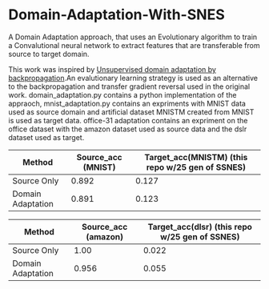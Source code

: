 # Domain-Adaptation-With-SNES
A Domain Adaptation approach, that uses an Evolutionary algorithm to train a Convalutional neural network to extract features that are transferable from source to target domain. 

This work was inspired by [Unsupervised domain adaptation by backpropagation](http://jmlr.org/papers/volume17/15-239/15-239.pdf).An evalutionary learning strategy is used as an alternative to the backpropagation and  transfer gradient reversal   used in the original work. domain_adaptation.py contains a python implementation of the appraoch, mnist_adaptation.py contains an expriments with MNIST data used as source domain and artificial dataset MNISTM created from MNIST is used as target data. office-31 adaptation contains an expriment  on the office dataset with the amazon dataset used as source data and the dslr dataset used as target.

 Method | Source_acc (MNIST) | Target_acc(MNISTM) (this repo w/25 gen of SSNES) |
| ------ | ------------------ | ----------------------------------- |
| Source Only | 0.892 | 0.127 |
| Domain Adaptation | 0.891 | 0.123 |

 Method | Source_acc (amazon) | Target_acc(dlsr) (this repo w/25 gen of SSNES) |
| ------ | ------------------ | ----------------------------------- |
| Source Only | 1.00 | 0.022 |
| Domain Adaptation | 0.956 | 0.055 |
